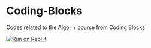 # Coding-Blocks
Codes related to the Algo++ course from Coding Blocks

[![Run on Repl.it](https://repl.it/badge/github/sharannyobasu/Coding-Blocks)](https://repl.it/github/sharannyobasu/Coding-Blocks)